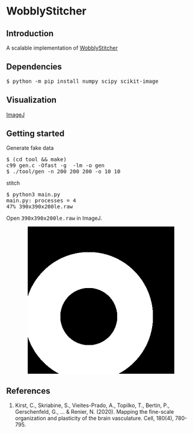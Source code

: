 <h1>WobblyStitcher</h1>

<h2>Introduction</h2> A scalable implementation of <a
href="https://christophkirst.github.io/ClearMap2Documentation/html/wobblystitcher.html#wobblystitcher">WobblyStitcher</a>

<h2>Dependencies</h1>
<pre>
$ python -m pip install numpy scipy scikit-image
</pre>


<h2>Visualization</h2>

<a href="https://imagej.nih.gov">ImageJ</a>

<h2>Getting started</h2>

Generate fake data
<pre>
$ (cd tool && make)
c99 gen.c -Ofast -g  -lm -o gen
$ ./tool/gen -n 200 200 200 -o 10 10
</pre>

stitch
<pre>
$ python3 main.py
main.py: processes = 4
47% 390x390x200le.raw
</pre>

Open <tt>390x390x200le.raw</tt> in ImageJ.

<p align="center"><img src="img/sample.png" alt="sample output"/></p>

<h2>References</h2>

1. Kirst, C., Skriabine, S., Vieites-Prado, A., Topilko, T., Bertin,
P., Gerschenfeld, G., ... & Renier, N. (2020). Mapping the fine-scale
organization and plasticity of the brain vasculature. Cell, 180(4),
780-795.
